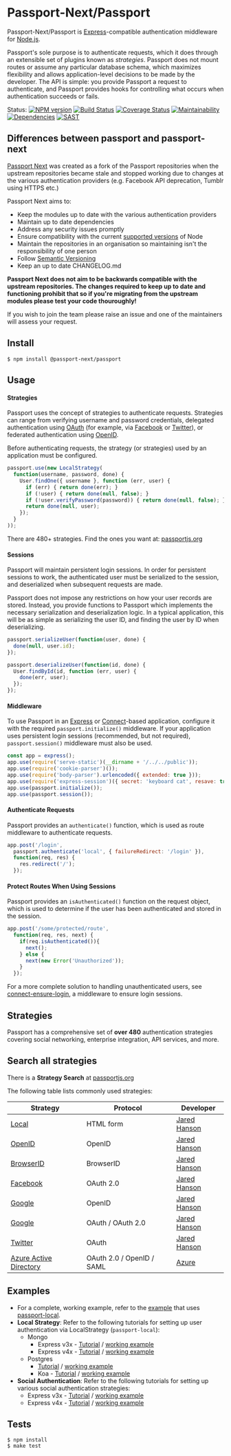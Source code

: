 # Passport-Next/Passport

Passport-Next/Passport is [Express](http://expressjs.com/)-compatible authentication
middleware for [Node.js](http://nodejs.org/).

Passport's sole purpose is to authenticate requests, which it does through an
extensible set of plugins known as _strategies_.  Passport does not mount
routes or assume any particular database schema, which maximizes flexibility and
allows application-level decisions to be made by the developer.  The API is
simple: you provide Passport a request to authenticate, and Passport provides
hooks for controlling what occurs when authentication succeeds or fails.

Status:
[![NPM version](https://img.shields.io/npm/v/@passport-next/passport.svg)](https://www.npmjs.com/package/@passport-next/passport)
[![Build Status](https://travis-ci.org/passport-next/passport.svg?branch=master)](https://travis-ci.org/passport-next/passport)
[![Coverage Status](https://coveralls.io/repos/github/passport-next/passport/badge.svg?branch=master)](https://coveralls.io/github/passport-next/passport?branch=master)
[![Maintainability](https://api.codeclimate.com/v1/badges/deaf381bf0cff6bf26a5/maintainability)](https://codeclimate.com/github/passport-next/passport/maintainability)
[![Dependencies](https://david-dm.org/passport-next/passport.png)](https://david-dm.org/passport-next/passport)
[![SAST](https://gitlab.com/passport-next/passport/badges/master/build.svg)](https://gitlab.com/passport-next/passport/badges/master/build.svg)


## Differences between passport and passport-next

[Passport Next](https://github.com/passport-next) was created as a fork of the Passport repositories
when the upstream repositories became stale and stopped working due to changes at the various
authentication providers (e.g. Facebook API deprecation, Tumblr using HTTPS etc.)

Passport Next aims to:

* Keep the modules up to date with the various authentication providers
* Maintain up to date dependencies
* Address any security issues promptly
* Ensure compatibility with the current [supported versions](https://github.com/nodejs/Release) of Node
* Maintain the repositories in an organisation so maintaining isn't the responsibility of one person
* Follow [Semantic Versioning](https://semver.org/)
* Keep an up to date CHANGELOG.md

**Passport Next does not aim to be backwards compatible with the upstream repositories.
The changes required to keep up to date and functioning prohibit that so if you're migrating
from the upstream modules please test your code thouroughly!**

If you wish to join the team please raise an issue and one of the maintainers will assess your
request.

## Install

```
$ npm install @passport-next/passport
```

## Usage

#### Strategies

Passport uses the concept of strategies to authenticate requests.  Strategies
can range from verifying username and password credentials, delegated
authentication using [OAuth](http://oauth.net/) (for example, via [Facebook](http://www.facebook.com/)
or [Twitter](http://twitter.com/)), or federated authentication using [OpenID](http://openid.net/).

Before authenticating requests, the strategy (or strategies) used by an
application must be configured.

```javascript
passport.use(new LocalStrategy(
  function(username, password, done) {
    User.findOne({ username }, function (err, user) {
      if (err) { return done(err); }
      if (!user) { return done(null, false); }
      if (!user.verifyPassword(password)) { return done(null, false); }
      return done(null, user);
    });
  }
));
```

There are 480+ strategies. Find the ones you want at: [passportjs.org](http://passportjs.org)

#### Sessions

Passport will maintain persistent login sessions.  In order for persistent
sessions to work, the authenticated user must be serialized to the session, and
deserialized when subsequent requests are made.

Passport does not impose any restrictions on how your user records are stored.
Instead, you provide functions to Passport which implements the necessary
serialization and deserialization logic.  In a typical application, this will be
as simple as serializing the user ID, and finding the user by ID when
deserializing.

```javascript
passport.serializeUser(function(user, done) {
  done(null, user.id);
});

passport.deserializeUser(function(id, done) {
  User.findById(id, function (err, user) {
    done(err, user);
  });
});
```

#### Middleware

To use Passport in an [Express](http://expressjs.com/) or
[Connect](http://senchalabs.github.com/connect/)-based application, configure it
with the required `passport.initialize()` middleware.  If your application uses
persistent login sessions (recommended, but not required), `passport.session()`
middleware must also be used.

```javascript
const app = express();
app.use(require('serve-static')(__dirname + '/../../public'));
app.use(require('cookie-parser')());
app.use(require('body-parser').urlencoded({ extended: true }));
app.use(require('express-session')({ secret: 'keyboard cat', resave: true, saveUninitialized: true }));
app.use(passport.initialize());
app.use(passport.session());
```

#### Authenticate Requests

Passport provides an `authenticate()` function, which is used as route
middleware to authenticate requests.

```javascript
app.post('/login',
  passport.authenticate('local', { failureRedirect: '/login' }),
  function(req, res) {
    res.redirect('/');
  });
```

#### Protect Routes When Using Sessions

Passport provides an `isAuthenticated()` function on the request object, which
is used to determine if the user has been authenticated and stored in the
session.

```javascript
app.post('/some/protected/route',
  function(req, res, next) {
    if(req.isAuthenticated()){
      next();
    } else {
      next(new Error('Unauthorized'));
    }
  });
```

For a more complete solution to handling unauthenticated users, see
[connect-ensure-login](https://github.com/jaredhanson/connect-ensure-login), a
middleware to ensure login sessions.

## Strategies

Passport has a comprehensive set of **over 480** authentication strategies
covering social networking, enterprise integration, API services, and more.

## Search all strategies

There is a **Strategy Search** at [passportjs.org](http://passportjs.org)

The following table lists commonly used strategies:

|Strategy                                                       | Protocol                 |Developer                                       |
|---------------------------------------------------------------|--------------------------|------------------------------------------------|
|[Local](https://github.com/jaredhanson/passport-local)         | HTML form                |[Jared Hanson](https://github.com/jaredhanson)  |
|[OpenID](https://github.com/jaredhanson/passport-openid)       | OpenID                   |[Jared Hanson](https://github.com/jaredhanson)  |
|[BrowserID](https://github.com/jaredhanson/passport-browserid) | BrowserID                |[Jared Hanson](https://github.com/jaredhanson)  |
|[Facebook](https://github.com/jaredhanson/passport-facebook)   | OAuth 2.0                |[Jared Hanson](https://github.com/jaredhanson)  |
|[Google](https://github.com/jaredhanson/passport-google)       | OpenID                   |[Jared Hanson](https://github.com/jaredhanson)  |
|[Google](https://github.com/jaredhanson/passport-google-oauth) | OAuth / OAuth 2.0        |[Jared Hanson](https://github.com/jaredhanson)  |
|[Twitter](https://github.com/jaredhanson/passport-twitter)     | OAuth                    |[Jared Hanson](https://github.com/jaredhanson)  |
|[Azure Active Directory](https://github.com/AzureAD/passport-azure-ad)     | OAuth 2.0 / OpenID / SAML  |[Azure](https://github.com/azuread)  |

## Examples

- For a complete, working example, refer to the [example](https://github.com/passport/express-4.x-local-example)
that uses [passport-local](https://github.com/jaredhanson/passport-local).
- **Local Strategy**: Refer to the following tutorials for setting up user authentication via LocalStrategy (`passport-local`):
    - Mongo
      - Express v3x - [Tutorial](http://mherman.org/blog/2016/09/25/node-passport-and-postgres/#.V-govpMrJE5) / [working example](https://github.com/mjhea0/passport-local-knex)
      - Express v4x - [Tutorial](http://mherman.org/blog/2015/01/31/local-authentication-with-passport-and-express-4/) / [working example](https://github.com/mjhea0/passport-local-express4)
    - Postgres
      - [Tutorial](http://mherman.org/blog/2016/09/25/node-passport-and-postgres/) / [working example](https://github.com/mjhea0/passport-local-knex)
      - Koa - [Tutorial](http://mherman.org/blog/2018/01/02/user-authentication-with-passport-and-koa) / [working example](https://github.com/mjhea0/node-koa-api)
- **Social Authentication**: Refer to the following tutorials for setting up various social authentication strategies:
    - Express v3x - [Tutorial](http://mherman.org/blog/2013/11/10/social-authentication-with-passport-dot-js/) / [working example](https://github.com/mjhea0/passport-examples)
    - Express v4x - [Tutorial](http://mherman.org/blog/2015/09/26/social-authentication-in-node-dot-js-with-passport) / [working example](https://github.com/mjhea0/passport-social-auth)

## Tests

```
$ npm install
$ make test
```
